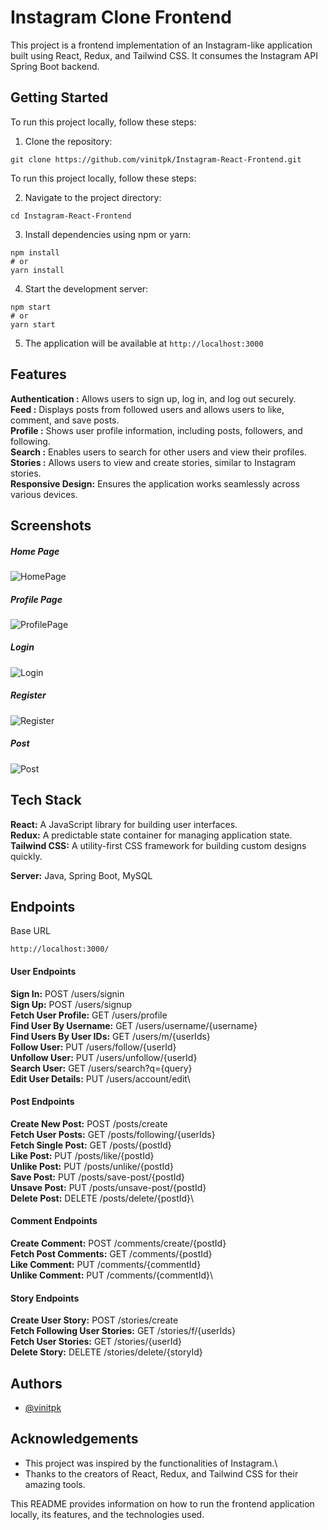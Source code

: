 # Instagram Clone Frontend

This project is a frontend implementation of an Instagram-like application built using React, Redux, and Tailwind CSS. It consumes the Instagram API Spring Boot backend.

## Getting Started

To run this project locally, follow these steps:

1. Clone the repository:

```
git clone https://github.com/vinitpk/Instagram-React-Frontend.git
```

To run this project locally, follow these steps:

2. Navigate to the project directory:

```
cd Instagram-React-Frontend
```

3. Install dependencies using npm or yarn:

```
npm install
# or
yarn install

```

4. Start the development server:

```
npm start
# or
yarn start
```

5. The application will be available at
   `http://localhost:3000`

## Features

**Authentication :** Allows users to sign up, log in, and log out securely.\
**Feed :** Displays posts from followed users and allows users to like, comment, and save posts.\
**Profile :** Shows user profile information, including posts, followers, and following.\
**Search :** Enables users to search for other users and view their profiles.\
**Stories :** Allows users to view and create stories, similar to Instagram stories.\
**Responsive Design:** Ensures the application works seamlessly across various devices.

## Screenshots

##### Home Page
![HomePage](./readme%20images/HomePage.png)
##### Profile Page
![ProfilePage](./readme%20images/ProfilePage.png)
##### Login
![Login](./readme%20images/Login.png)
##### Register
![Register](./readme%20images/Register.png)
##### Post
![Post](./readme%20images/Post.png)

## Tech Stack

**React:** A JavaScript library for building user interfaces.\
**Redux:** A predictable state container for managing application state.\
**Tailwind CSS:** A utility-first CSS framework for building custom designs quickly.

**Server:** Java, Spring Boot, MySQL

## Endpoints

Base URL

```
http://localhost:3000/
```

#### User Endpoints

**Sign In:** POST /users/signin\
**Sign Up:** POST /users/signup\
**Fetch User Profile:** GET /users/profile\
**Find User By Username:** GET /users/username/{username}\
**Find Users By User IDs:** GET /users/m/{userIds}\
**Follow User:** PUT /users/follow/{userId}\
**Unfollow User:** PUT /users/unfollow/{userId}\
**Search User:** GET /users/search?q={query}\
**Edit User Details:** PUT /users/account/edit\

#### Post Endpoints

**Create New Post:** POST /posts/create\
**Fetch User Posts:** GET /posts/following/{userIds}\
**Fetch Single Post:** GET /posts/{postId}\
**Like Post:** PUT /posts/like/{postId}\
**Unlike Post:** PUT /posts/unlike/{postId}\
**Save Post:** PUT /posts/save-post/{postId}\
**Unsave Post:** PUT /posts/unsave-post/{postId}\
**Delete Post:** DELETE /posts/delete/{postId}\

#### Comment Endpoints

**Create Comment:** POST /comments/create/{postId}\
**Fetch Post Comments:** GET /comments/{postId}\
**Like Comment:** PUT /comments/{commentId}\
**Unlike Comment:** PUT /comments/{commentId}\

#### Story Endpoints

**Create User Story:** POST /stories/create\
**Fetch Following User Stories:** GET /stories/f/{userIds}\
**Fetch User Stories:** GET /stories/{userId}\
**Delete Story:** DELETE /stories/delete/{storyId}

## Authors

-   [@vinitpk](https://www.github.com/vinitpk)

## Acknowledgements

-   This project was inspired by the functionalities of Instagram.\
-   Thanks to the creators of React, Redux, and Tailwind CSS for their amazing tools.

This README provides information on how to run the frontend application locally, its features, and the technologies used.
